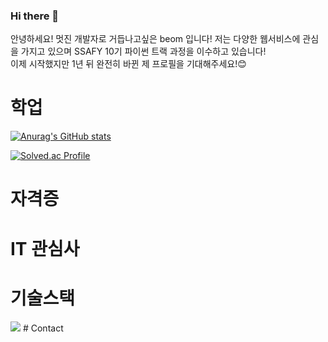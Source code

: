 ### Hi there 👋
안녕하세요! 멋진 개발자로 거듭나고싶은 beom 입니다!
저는 다양한 웹서비스에 관심을 가지고 있으며 SSAFY 10기 파이썬 트랙 과정을 이수하고 있습니다!  
이제 시작했지만 1년 뒤 완전히 바뀐 제 프로필을 기대해주세요!😊

# 학업
[![Anurag's GitHub stats](https://github-readme-stats.vercel.app/api?username=dreamingbeom)](https://github.com/anuraghazra/github-readme-stats)


[![Solved.ac Profile](http://mazassumnida.wtf/api/v2/generate_badge?boj=gung2226)](https://solved.ac/gung2226/)

# 자격증

# IT 관심사

# 기술스택
<img src="https://img.shields.io/badge/python-BA55D3?style=for-the-badge&logo=python&logoColor=white">
# Contact


<!--
**dreamingbeom/dreamingbeom** is a ✨ _special_ ✨ repository because its `README.md` (this file) appears on your GitHub profile.

Here are some ideas to get you started:

- 🔭 I’m currently working on ...
- 🌱 SSAFY 10기 교육중!
- 👯 I’m looking to collaborate on ...
- 🤔 I’m looking for help with ...
- 💬 Ask me about ...
- 📫 How to reach me: ...
- 😄 Pronouns: ...
- ⚡ Fun fact: ...
-->
